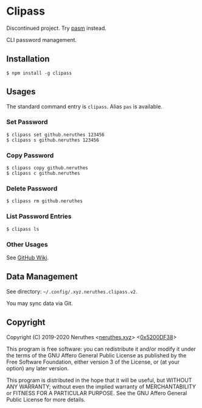 # Clipass

Discontinued project. Try [pasm](https://github.com/neruthes/NDevShellRC/blob/master/bin/pasm) instead.

CLI password management.

## Installation

```
$ npm install -g clipass
```

## Usages

The standard command entry is `clipass`. Alias `pas` is available.

### Set Password

```
$ clipass set github.neruthes 123456
$ clipass s github.neruthes 123456
```

### Copy Password

```
$ clipass copy github.neruthes
$ clipass c github.neruthes
```

### Delete Password

```
$ clipass rm github.neruthes
```

### List Password Entries

```
$ clipass ls
```

### Other Usages

See [GitHub Wiki](https://github.com/neruthes/Clipass/wiki/Clipass-User-Manual).

## Data Management

See directory: `~/.config/.xyz.neruthes.clipass.v2`.

You may sync data via Git.

## Copyright

Copyright (C) 2019-2020 Neruthes <[neruthes.xyz](https://neruthes.xyz)> <[0x5200DF38](https://pgp.to/#0xCB0ABC7756440D12915E3F25AFB3373F5200DF38)>

This program is free software: you can redistribute it and/or modify
it under the terms of the GNU Affero General Public License as published
by the Free Software Foundation, either version 3 of the License, or
(at your option) any later version.

This program is distributed in the hope that it will be useful,
but WITHOUT ANY WARRANTY; without even the implied warranty of
MERCHANTABILITY or FITNESS FOR A PARTICULAR PURPOSE.  See the
GNU Affero General Public License for more details.
